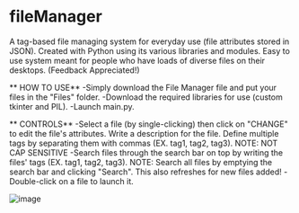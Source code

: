 # fileManager
A tag-based file managing system for everyday use (file attributes stored in JSON). Created with Python using its various libraries and modules.
Easy to use system meant for people who have loads of diverse files on their desktops.
(Feedback Appreciated!)


** HOW TO USE**
-Simply download the File Manager file and put your files in the "Files" folder.
-Download the required libraries for use (custom tkinter and PIL).
-Launch main.py.

** CONTROLS**
-Select a file (by single-clicking) then click on "CHANGE" to edit the file's attributes. Write a description for the file. Define multiple tags by separating them with commas (EX. tag1, tag2, tag3). NOTE: NOT CAP SENSITIVE
-Search files through the search bar on top by writing the files' tags (EX. tag1, tag2, tag3). NOTE: Search all files by emptying the search bar and clicking "Search". This also refreshes for new files added!
-Double-click on a file to launch it.

![image](https://github.com/user-attachments/assets/f85793f1-b986-4cbc-bf97-e05976c8f8fb)
